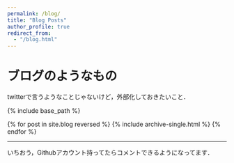 ```yaml
---
permalink: /blog/
title: "Blog Posts"
author_profile: true
redirect_from: 
  - "/blog.html"
---
```


# ブログのようなもの

twitterで言うようなことじゃないけど，外部化しておきたいこと．

{% include base_path %}

{% for post in site.blog reversed %}
  {% include archive-single.html %}
{% endfor %}

---

いちおう，Githubアカウント持ってたらコメントできるようになってます．

<script src="https://utteranc.es/client.js"
        repo="ishibaki/ishibaki.github.io"
        issue-term="title"
        theme="github-light"
        crossorigin="anonymous"
        async>
</script>

